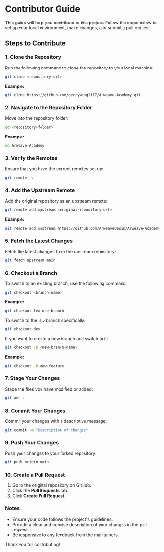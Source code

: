 # Contributor Guide

This guide will help you contribute to this project. Follow the steps below to set up your local environment, make changes, and submit a pull request.

## Steps to Contribute

### 1. Clone the Repository
Run the following command to clone the repository to your local machine:
```bash
git clone <repository-url>
```
**Example:**
```bash
git clone https://github.com/gerrywang1117/Arweave-Academy.git
```

### 2. Navigate to the Repository Folder
Move into the repository folder:
```bash
cd <repository-folder>
```
**Example:**
```bash
cd Arweave-Academy
```

### 3. Verify the Remotes
Ensure that you have the correct remotes set up:
```bash
git remote -v
```

### 4. Add the Upstream Remote
Add the original repository as an upstream remote:
```bash
git remote add upstream <original-repository-url>
```
**Example:**
```bash
git remote add upstream https://github.com/ArweaveOasis/Arweave-Academy.git
```

### 5. Fetch the Latest Changes
Fetch the latest changes from the upstream repository:
```bash
git fetch upstream main
```

### 6. Checkout a Branch
To switch to an existing branch, use the following command:
```bash
git checkout <branch-name>
```
**Example:**
```bash
git checkout feature-branch
```
To switch to the `dev` branch specifically:
```bash
git checkout dev
```
If you want to create a new branch and switch to it:
```bash
git checkout -b <new-branch-name>
```
**Example:**
```bash
git checkout -b new-feature
```

### 7. Stage Your Changes
Stage the files you have modified or added:
```bash
git add .
```

### 8. Commit Your Changes
Commit your changes with a descriptive message:
```bash
git commit -m "Description of changes"
```

### 9. Push Your Changes
Push your changes to your forked repository:
```bash
git push origin main
```

### 10. Create a Pull Request
1. Go to the original repository on GitHub.
2. Click the **Pull Requests** tab.
3. Click **Create Pull Request**.

### Notes
- Ensure your code follows the project's guidelines.
- Provide a clear and concise description of your changes in the pull request.
- Be responsive to any feedback from the maintainers.

Thank you for contributing!
